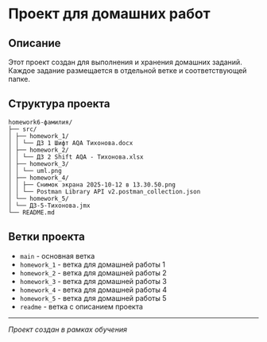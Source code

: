 # Проект для домашних работ

## Описание
Этот проект создан для выполнения и хранения домашних заданий. Каждое задание размещается в отдельной ветке и соответствующей папке.

## Структура проекта
```text
homework6-фамилия/
├── src/
│ ├── homework_1/
│ │ └── ДЗ 1 Шифт AQA Тихонова.docx
│ ├── homework_2/
│ │ └── ДЗ 2 Shift AQA - Тихонова.xlsx
│ ├── homework_3/
│ │ └── uml.png
│ ├── homework_4/
│ │ ├── Снимок экрана 2025-10-12 в 13.30.50.png
│ │ └── Postman Library API v2.postman_collection.json
│ └── homework_5/
│ └── ДЗ-5-Тихонова.jmx
└── README.md
```

## Ветки проекта
- `main` - основная ветка
- `homework_1` - ветка для домашней работы 1
- `homework_2` - ветка для домашней работы 2
- `homework_3` - ветка для домашней работы 3
- `homework_4` - ветка для домашней работы 4
- `homework_5` - ветка для домашней работы 5
- `readme` - ветка с описанием проекта

---
*Проект создан в рамках обучения*

